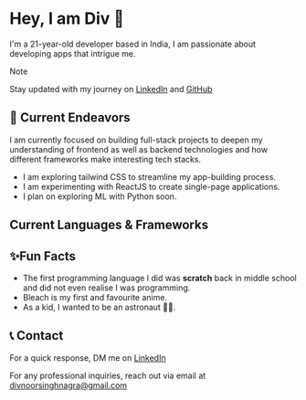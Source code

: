 # Hey, I am Div 👋

I'm a 21-year-old developer based in India, I am passionate about developing apps that intrigue me.

> [!NOTE]
> Stay updated with my journey on [LinkedIn](www.linkedin.com/in/divnoor-singh-nagra) and [GitHub](https://github.com/Divnoor-4602) 

## 🔭 Current Endeavors

I am currently focused on building full-stack projects to deepen my understanding of frontend as well as backend technologies and how different frameworks make interesting tech stacks.

- I am exploring tailwind CSS to streamline my app-building process.
- I am experimenting with ReactJS to create single-page applications.
- I plan on exploring ML with Python soon.

## Current Languages & Frameworks

## ✨Fun Facts

- The first programming language I did was **scratch** back in middle school and did not even realise I was programming.
- Bleach is my first and favourite anime.
- As a kid, I wanted to be an astronaut 🧑‍🚀.

## 📞 Contact

For a quick response, DM me on [LinkedIn](www.linkedin.com/in/divnoor-singh-nagra)

For any professional inquiries, reach out via email at divnoorsinghnagra@gmail.com
